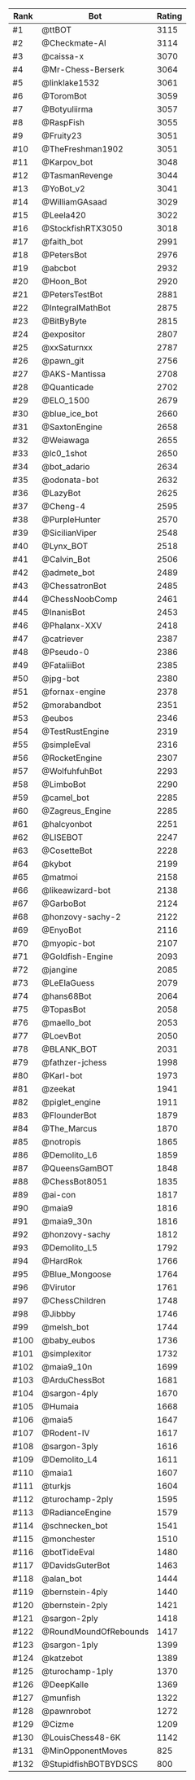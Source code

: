 Rank|Bot|Rating
---|---|---
#1|@ttBOT|3115
#2|@Checkmate-AI|3114
#3|@caissa-x|3070
#4|@Mr-Chess-Berserk|3064
#5|@linklake1532|3061
#6|@ToromBot|3059
#7|@Botyuliirma|3057
#8|@RaspFish|3055
#9|@Fruity23|3051
#10|@TheFreshman1902|3051
#11|@Karpov_bot|3048
#12|@TasmanRevenge|3044
#13|@YoBot_v2|3041
#14|@WilliamGAsaad|3029
#15|@Leela420|3022
#16|@StockfishRTX3050|3018
#17|@faith_bot|2991
#18|@PetersBot|2976
#19|@abcbot|2932
#20|@Hoon_Bot|2920
#21|@PetersTestBot|2881
#22|@IntegralMathBot|2875
#23|@BitByByte|2815
#24|@expositor|2807
#25|@xxSaturnxx|2787
#26|@pawn_git|2756
#27|@AKS-Mantissa|2708
#28|@Quanticade|2702
#29|@ELO_1500|2679
#30|@blue_ice_bot|2660
#31|@SaxtonEngine|2658
#32|@Weiawaga|2655
#33|@lc0_1shot|2650
#34|@bot_adario|2634
#35|@odonata-bot|2632
#36|@LazyBot|2625
#37|@Cheng-4|2595
#38|@PurpleHunter|2570
#39|@SicilianViper|2548
#40|@Lynx_BOT|2518
#41|@Calvin_Bot|2506
#42|@admete_bot|2489
#43|@ChessatronBot|2485
#44|@ChessNoobComp|2461
#45|@InanisBot|2453
#46|@Phalanx-XXV|2418
#47|@catriever|2387
#48|@Pseudo-0|2386
#49|@FataliiBot|2385
#50|@jpg-bot|2380
#51|@fornax-engine|2378
#52|@morabandbot|2351
#53|@eubos|2346
#54|@TestRustEngine|2319
#55|@simpleEval|2316
#56|@RocketEngine|2307
#57|@WolfuhfuhBot|2293
#58|@LimboBot|2290
#59|@camel_bot|2285
#60|@Zagreus_Engine|2285
#61|@halcyonbot|2251
#62|@LISEBOT|2247
#63|@CosetteBot|2228
#64|@kybot|2199
#65|@matmoi|2158
#66|@likeawizard-bot|2138
#67|@GarboBot|2124
#68|@honzovy-sachy-2|2122
#69|@EnyoBot|2116
#70|@myopic-bot|2107
#71|@Goldfish-Engine|2093
#72|@jangine|2085
#73|@LeElaGuess|2079
#74|@hans68Bot|2064
#75|@TopasBot|2058
#76|@maello_bot|2053
#77|@LoevBot|2050
#78|@BLANK_BOT|2031
#79|@fathzer-jchess|1998
#80|@Karl-bot|1973
#81|@zeekat|1941
#82|@piglet_engine|1911
#83|@FlounderBot|1879
#84|@The_Marcus|1870
#85|@notropis|1865
#86|@Demolito_L6|1859
#87|@QueensGamBOT|1848
#88|@ChessBot8051|1835
#89|@ai-con|1817
#90|@maia9|1816
#91|@maia9_30n|1816
#92|@honzovy-sachy|1812
#93|@Demolito_L5|1792
#94|@HardRok|1766
#95|@Blue_Mongoose|1764
#96|@Virutor|1761
#97|@ChessChildren|1748
#98|@Jibbby|1746
#99|@melsh_bot|1744
#100|@baby_eubos|1736
#101|@simplexitor|1732
#102|@maia9_10n|1699
#103|@ArduChessBot|1681
#104|@sargon-4ply|1670
#105|@Humaia|1668
#106|@maia5|1647
#107|@Rodent-IV|1617
#108|@sargon-3ply|1616
#109|@Demolito_L4|1611
#110|@maia1|1607
#111|@turkjs|1604
#112|@turochamp-2ply|1595
#113|@RadianceEngine|1579
#114|@schnecken_bot|1541
#115|@monchester|1510
#116|@botTideEval|1480
#117|@DavidsGuterBot|1463
#118|@alan_bot|1444
#119|@bernstein-4ply|1440
#120|@bernstein-2ply|1421
#121|@sargon-2ply|1418
#122|@RoundMoundOfRebounds|1417
#123|@sargon-1ply|1399
#124|@katzebot|1389
#125|@turochamp-1ply|1370
#126|@DeepKalle|1369
#127|@munfish|1322
#128|@pawnrobot|1272
#129|@Cizme|1209
#130|@LouisChess48-6K|1142
#131|@MinOpponentMoves|825
#132|@StupidfishBOTBYDSCS|800
